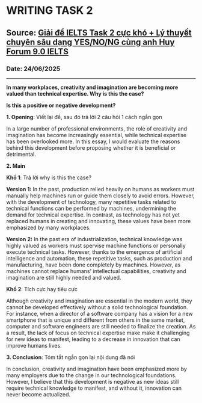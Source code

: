 # WRITING TASK 2

## Source: [Giải đề IELTS Task 2 cực khó + Lý thuyết chuyên sâu dạng YES/NO/NG cùng anh Huy Forum 9.0 IELTS](https://www.youtube.com/watch?v=YOEGdDfeAzA)

### Date: 24/06/2025
---

**In many workplaces, creativity and imagination are becoming more valued than technical expertise. Why is this the case?**

**Is this a positive or negative development?**


**1. Opening**: Viết lại đề, sau đó trả lời 2 câu hỏi 1 cách ngắn gọn

In a large number of professional environments, the role of creativity and imagination has become increasingly essential, while technical expertise has been overlooked more. In this essay, I would evaluate the reasons behind this development before proposing whether it is beneficial or detrimental.

**2. Main**

**Khổ 1**: Trả lời why is this the case?

**Version 1:** In the past, production relied heavily on humans as workers must manually help machines run or guide them closely to avoid errors. However, with the development of technology, many repetitive tasks related to technical functions can be performed by machines, undermining the demand for technical expertise. In contrast, as technology has not yet replaced humans in creating and innovating, these values have been more emphasized by many workplaces.

**Version 2:** In the past era of industrialization, technical knowledge was highly valued as workers must spervise machine functions or personally execute technical tasks. However, thanks to the emergence of artificial intelligence and automation, these repetitive tasks, such as production and manufacturing, have been done completely by machines. However, as machines cannot replace humans' intellectual capabilities, creativity and imagination are still highly needed and valued.

**Khổ 2**: Tích cực hay tiêu cực

Although creativity and imagination are essential in the modern world, they cannot be developed effectively without a solid technological foundation. For instance, when a director of a software company has a vision for a new smartphone that is unique and different from others in the same market, computer and software engineers are still needed to finalize the creation. As a result, the lack of focus on technical expertise make make it challenging for new ideas to manifest, leading to a decrease in innovation that can improve humans lives.


**3. Conclusion**: Tóm tắt ngắn gọn lại nội dung đã nói

In conclusion, creativity and imagination have been emphasized more by many employers due to the change in our technological foundations. However, I believe that this development is negative as new ideas still require technical knowledge to manifest, and without it, innovation can never become actualized.